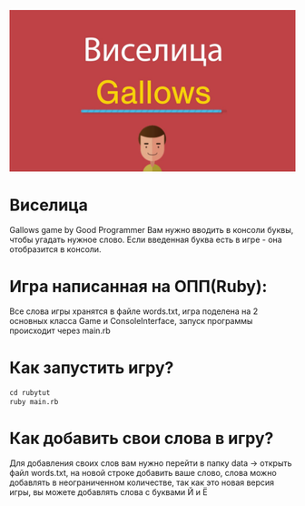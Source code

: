 ![Image alt](https://github.com/yegorch/gallows/blob/main/maxresdefault.jpg)

# Виселица
Gallows game by Good Programmer
Вам нужно вводить в консоли буквы, чтобы угадать нужное слово. Если введенная буква есть в игре - она отобразится в консоли.

# Игра написанная на ОПП(Ruby):
Все слова игры хранятся в файле words.txt, игра поделена на 2 основных класса Game и ConsoleInterface, запуск программы происходит через main.rb

# Как запустить игру?

```
cd rubytut
ruby main.rb
```

# Как добавить свои слова в игру?

Для добавления своих слов вам нужно перейти в папку data -> открыть файл words.txt, на новой строке добавить ваше слово, слова можно добавлять в неограниченном  количестве, так как это новая версия игры, вы можете добавлять слова с буквами Й и Ё
